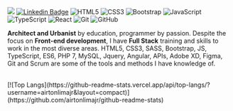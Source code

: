 ![](https://github.com/airtonlimajr/newjob/blob/main/Airton%20Lima%20JR%20(1).png)
[![Linkedin Badge](https://img.shields.io/badge/-LinkedIn-blue?style=flat-square&logo=Linkedin&logoColor=white&link=https://www.linkedin.com/in/airtonlimajr/)](https://www.linkedin.com/in/airtonlimajr/)
![HTML5](https://img.shields.io/badge/-HTML5-E34F26?style=flat-square&logo=html5&logoColor=white)
![CSS3](https://img.shields.io/badge/-CSS3-1572B6?style=flat-square&logo=css3)
![Bootstrap](https://img.shields.io/badge/-Bootstrap-563D7C?style=flat-square&logo=bootstrap)
![JavaScript](https://img.shields.io/badge/-JavaScript-black?style=flat-square&logo=javascript)
<img alt="TypeScript" src="https://img.shields.io/badge/-TypeScript-007ACC?style=flat-square&logo=typescript&logoColor=white" />
<img alt="React" src="https://img.shields.io/badge/-React-45b8d8?style=flat-square&logo=react&logoColor=white" />
![Git](https://img.shields.io/badge/-Git-black?style=flat-square&logo=git)
![GitHub](https://img.shields.io/badge/-GitHub-181717?style=flat-square&logo=github)

<p><b>Architect and Urbanist</b> by education, programmer by passion. Despite the focus on <b>Front-end development</b>, I have <b>Full Stack</b> training and skills to work in the most diverse areas. HTML5, CSS3, SASS, Bootstrap, JS, TypeScript, ES6, PHP 7, MySQL, Jquery, Angular, APIs, Adobe XD, Figma, Git and Scrum are some of the tools and methods I have knowledge of.</p>

<br>
[![Top Langs](https://github-readme-stats.vercel.app/api/top-langs/?username=airtonlimajr&layout=compact)](https://github.com/airtonlimajr/github-readme-stats)
